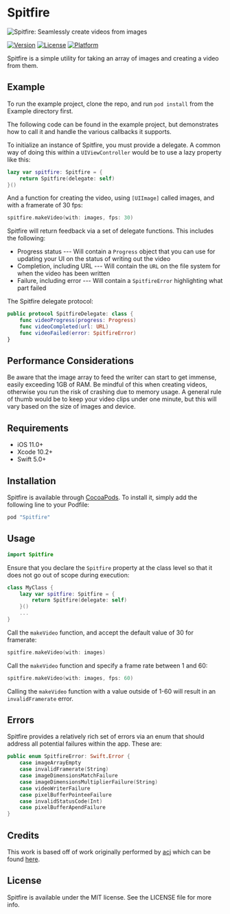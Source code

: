 # Spitfire

![Spitfire: Seamlessly create videos from images](https://raw.githubusercontent.com/seanmcneil/Spitfire/master/spitfire.jpg)

[![Version](https://img.shields.io/cocoapods/v/Spitfire.svg?style=flat)](http://cocoapods.org/pods/Spitfire)
[![License](https://img.shields.io/cocoapods/l/Spitfire.svg?style=flat)](http://cocoapods.org/pods/Spitfire)
[![Platform](https://img.shields.io/cocoapods/p/Spitfire.svg?style=flat)](http://cocoapods.org/pods/Spitfire)

Spitfire is a simple utility for taking an array of images and creating a video from them.

## Example

To run the example project, clone the repo, and run `pod install` from the Example directory first.

The following code can be found in the example project, but demonstrates how to call it and handle the various callbacks it supports.

To initialize an instance of Spitfire, you must provide a delegate. A common way of doing this within a `UIViewController` would be to use a lazy property like this:
```swift
lazy var spitfire: Spitfire = {
    return Spitfire(delegate: self)
}()
```

And a function for creating the video, using `[UIImage]` called images, and with a framerate of 30 fps:

```swift
spitfire.makeVideo(with: images, fps: 30)
```
Spitfire will return feedback via a set of delegate functions. This includes the following:
- Progress status
--- Will contain a `Progress` object that you can use for updating your UI on the status of writing out the video
- Completion, including URL
--- Will contain the `URL` on the file system for when the video has been written
- Failure, including error
--- Will contain a `SpitfireError` highlighting what part failed

The Spitfire delegate protocol:
```swift
public protocol SpitfireDelegate: class {
    func videoProgress(progress: Progress)
    func videoCompleted(url: URL)
    func videoFailed(error: SpitfireError)
}
```
## Performance Considerations

Be aware that the image array to feed the writer can start to get immense, easily exceeding 1GB of RAM. Be mindful of this when creating videos, otherwise you run the risk of crashing due to memory usage. A general rule of thumb would be to keep your video clips under one minute, but this will vary based on the size of images and device.

## Requirements
- iOS 11.0+
- Xcode 10.2+
- Swift 5.0+

## Installation

Spitfire is available through [CocoaPods](http://cocoapods.org). To install
it, simply add the following line to your Podfile:

```ruby
pod "Spitfire"
```

## Usage

```swift
import Spitfire
```

Ensure that you declare the `Spitfire` property at the class level so that it does not go out of scope during execution:

```swift
class MyClass {
    lazy var spitfire: Spitfire = {
        return Spitfire(delegate: self)
    }()
    ...
}
```

Call the `makeVideo` function, and accept the default value of 30 for framerate:

```swift
spitfire.makeVideo(with: images)
``` 

Call the  `makeVideo` function and specify a frame rate between 1 and 60:

```swift
spitfire.makeVideo(with: images, fps: 60)
``` 

Calling the `makeVideo` function with a value outside of 1-60 will result in an `invalidFramerate` error.

## Errors

Spitfire provides a relatively rich set of errors via an enum that should address all potential failures within the app. These are:

```swift
public enum SpitfireError: Swift.Error {
    case imageArrayEmpty
    case invalidFramerate(String)
    case imageDimensionsMatchFailure
    case imageDimensionsMultiplierFailure(String)
    case videoWriterFailure
    case pixelBufferPointeeFailure
    case invalidStatusCode(Int)
    case pixelBufferApendFailure
}
```

## Credits

This work is based off of work originally performed by [acj](https://gist.github.com/acj) which can be found [here](https://gist.github.com/acj/6ae90aa1ebb8cad6b47b).

## License

Spitfire is available under the MIT license. See the LICENSE file for more info.
